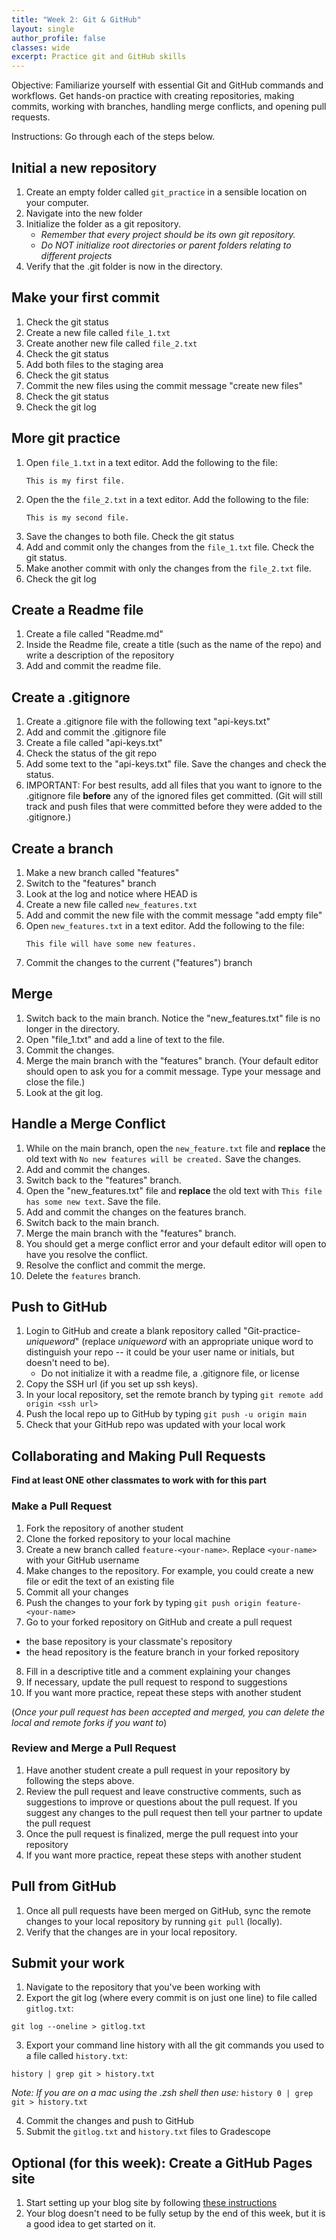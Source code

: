 ```yaml
---
title: "Week 2: Git & GitHub"
layout: single
author_profile: false
classes: wide
excerpt: Practice git and GitHub skills
---
```

Objective:  Familiarize yourself with essential Git and GitHub commands and workflows. Get hands-on practice with creating repositories, making commits, working with branches, handling merge conflicts, and opening pull requests.

Instructions:  Go through each of the steps below. 

## Initial a new repository
1. Create an empty folder called `git_practice` in a sensible location on your computer. 
2. Navigate into the new folder
3. Initialize the folder as a git repository.  
    * *Remember that every project should be its own git repository.*
    * *Do NOT initialize root directories or parent folders relating to different projects*
4. Verify that the .git folder is now in the directory.

## Make your first commit
1. Check the git status 
2. Create a new file called `file_1.txt` 
3. Create another new file called `file_2.txt` 
4. Check the git status 
5. Add both files to the staging area
6. Check the git status
7. Commit the new files using the commit message "create new files"
8. Check the git status 
9. Check the git log 

## More git practice
 1. Open `file_1.txt` in a text editor.   Add the following to the file:
    ```
    This is my first file.
    ```
2. Open the the `file_2.txt` in a text editor.  Add the following to the file: 
    ```
    This is my second file.
    ```
3. Save the changes to both file.  Check the git status
4. Add and commit only the changes from the `file_1.txt` file.  Check the git status.
5. Make another commit with only the changes from the `file_2.txt` file.
6. Check the git log

## Create a Readme file
1. Create a file called "Readme.md"
2. Inside the Readme file, create a title (such as the name of the repo) and write a description of the repository
3. Add and commit the readme file.
    
## Create a .gitignore
1. Create a .gitignore file with the following text "api-keys.txt" 
2. Add and commit the .gitignore file
3. Create a file called "api-keys.txt" 
4. Check the status of the git repo
5. Add some text to the "api-keys.txt" file.  Save the changes and check the status. 
6. IMPORTANT:  For best results, add all files that you want to ignore to the .gitignore file **before** any of the ignored files get committed. (Git will still track and push files that were committed before they were added to the .gitignore.)  

## Create a branch
1. Make a new branch called "features"
2. Switch to the "features" branch
3. Look at the log and notice where HEAD is
4. Create a new file called `new_features.txt`
5. Add and commit the new file with the commit message "add empty file"
6. Open `new_features.txt` in a text editor.   Add the following to the file:
    ```
    This file will have some new features.
    ```
7. Commit the changes to the current ("features") branch

## Merge
1. Switch back to the main branch.  Notice the "new_features.txt" file is no longer in the directory. 
2. Open "file_1.txt" and add a line of text to the file.  
3. Commit the changes.
4. Merge the main branch with the "features" branch.  (Your default editor should open to ask you for a commit message.  Type your message and close the file.) 
5. Look at the git log.

## Handle a Merge Conflict
 1. While on the main branch, open the `new_feature.txt` file and **replace** the old text with `No new features will be created.`  Save the changes. 
 2. Add and commit the changes.
 3. Switch back to the "features" branch.
 4. Open the "new_features.txt" file and **replace** the old text with `This file has some new text`. Save the file.
 5. Add and commit the changes on the features branch.
 6. Switch back to the main branch. 
 7. Merge the main branch with the "features" branch.
 8. You should get a merge conflict error and your default editor will open to have you resolve the conflict.
 9. Resolve the conflict and commit the merge.
10. Delete the `features` branch.
 
## Push to GitHub
1. Login to GitHub and create a blank repository  called "Git-practice-*uniqueword*" (replace *uniqueword* with an appropriate unique word to distinguish your repo -- it could be your user name or initials, but doesn't need to be).  
    * Do not initialize it with a readme file, a .gitignore file, or license
2. Copy the SSH url (if you set up ssh keys).
3. In your local repository, set the remote branch by typing `git remote add origin <ssh url>`
4. Push the local repo up to GitHub by typing `git push -u origin main`
5. Check that your GitHub repo was updated with your local work


## Collaborating and Making Pull Requests

**Find at least ONE other classmates to work with for this part**

### Make a Pull Request
1. Fork the repository of another student
2. Clone the forked repository to your local machine
3. Create a new branch called `feature-<your-name>`.  Replace `<your-name>` with your GitHub username
4. Make changes to the repository.  For example, you could create a new file or edit the text of an existing file
5. Commit all your changes
6. Push the changes to your fork by typing `git push origin feature-<your-name>`
7. Go to your forked repository on GitHub and create a pull request 
* the base repository is your classmate's repository
* the head repository is the feature branch in your forked repository
8. Fill in a descriptive title and a comment explaining your changes
9. If necessary, update the pull request to respond to suggestions
10. If you want more practice, repeat these steps with another student

(*Once your pull request has been accepted and merged, you can delete the local and remote forks if you want to*)

### Review and Merge a Pull Request
1. Have another student create a pull request in your repository by following the steps above. 
2. Review the pull request and leave constructive comments, such as suggestions to improve or questions about the pull request.  If you suggest any changes to the pull request then tell your partner to update the pull request
3. Once the pull request is finalized, merge the pull request into your repository
4. If you want more practice, repeat these steps with another student

## Pull from GitHub
1. Once all pull requests have been merged on GitHub, sync the remote changes to your local repository by running `git pull` (locally).
2. Verify that the changes are in your local repository. 

## Submit your work
1. Navigate to the repository that you've been working with
2. Export the git log (where every commit is on just one line) to file called `gitlog.txt`:
```
git log --oneline > gitlog.txt
```
3. Export your command line history with all the git commands you used to a file called `history.txt`:
```
history | grep git > history.txt
```
*Note: If you are on a mac using the .zsh shell then use:* `history 0 | grep git > history.txt`

4. Commit the changes and push to GitHub
5. Submit the  `gitlog.txt` and `history.txt` files to Gradescope


## Optional (for this week): Create a GitHub Pages site
1. Start setting up your blog site by following [these instructions]({{site.url}}/{{site.baseurl}}/resources/blogsetup)
2. Your blog doesn't need to be fully setup by the end of this week, but it is a good idea to get started on it. 


